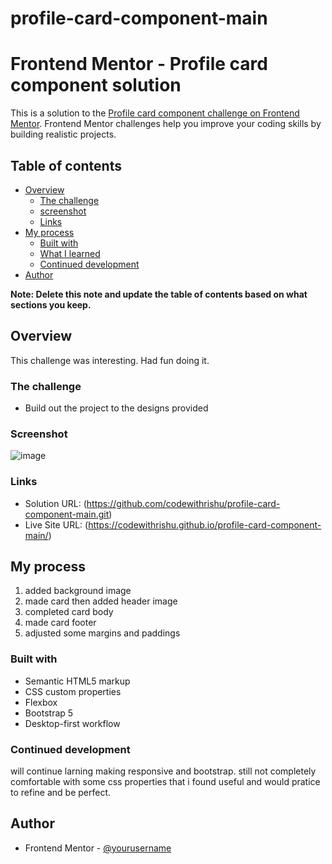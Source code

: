 
# profile-card-component-main
# Frontend Mentor - Profile card component solution

This is a solution to the [Profile card component challenge on Frontend Mentor](https://www.frontendmentor.io/challenges/profile-card-component-cfArpWshJ). Frontend Mentor challenges help you improve your coding skills by building realistic projects. 

## Table of contents

- [Overview](#overview)
  - [The challenge](#the-challenge)
  - [screenshot](#the-screenshor)
  - [Links](#links)
- [My process](#my-process)
  - [Built with](#built-with)
  - [What I learned](#what-i-learned)
  - [Continued development](#continued-development)
 - [Author](#author)


**Note: Delete this note and update the table of contents based on what sections you keep.**

## Overview
This challenge was interesting. Had fun doing it.

### The challenge

- Build out the project to the designs provided

### Screenshot
![image](https://user-images.githubusercontent.com/77292616/121937339-371ef280-cd68-11eb-9136-27492f464776.png)



### Links

- Solution URL: (https://github.com/codewithrishu/profile-card-component-main.git)
- Live Site URL: (https://codewithrishu.github.io/profile-card-component-main/)

## My process
1. added background image
2. made card then added header image
3. completed card body
4. made card footer
5. adjusted some margins and paddings

### Built with

- Semantic HTML5 markup
- CSS custom properties
- Flexbox
- Bootstrap 5
- Desktop-first workflow








### Continued development
will continue larning making responsive and bootstrap. still not completely comfortable with some css properties that i found useful and would pratice to refine and be perfect.





## Author
- Frontend Mentor - [@yourusername](https://www.frontendmentor.io/profile/yourusername)




